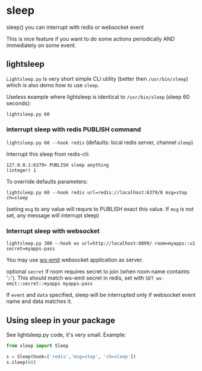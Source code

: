 # sleep
sleep() you can interrupt with redis or websocket event

This is nice feature if you want to do some actions periodically AND immediately on some event.

## lightsleep 
`Lightsleep.py` is very short simple CLI utility (better then `/usr/bin/sleep`) which is also demo how to use `sleep`.

Useless example where lightsleep is identical to `/usr/bin/sleep` (sleep 60 seconds):
~~~
lightsleep.py 60
~~~

### interrupt sleep with redis PUBLISH command

`lightsleep.py 60 --hook redis` (defaults: local redis server, channel `sleep`)

Interrupt this sleep from redis-cli:
~~~
127.0.0.1:6379> PUBLISH sleep anything
(integer) 1
~~~

To override defaults parameters: 
~~~
lightsleep.py 60 --hook redis url=redis://localhost:6379/0 msg=stop ch=sleep
~~~
(seting `msg` to any value will requre to PUBLISH exact this value. If `msg` is not set, any message will interrupt sleep)

### Interrupt sleep with websocket 
~~~
lightsleep.py 300 --hook ws url=http://localhost:8899/ room=myapps::u1 secret=myapps-pass
~~~

You may use [ws-emit](https://github.com/yaroslaff/ws-emit) websocket application as server.

optional `secret` if room requires secret to join (when room name containts '::'). This should match ws-emit secret in redis, set with `SET ws-emit::secret::myapps myapps-pass`

If `event` and `data` specified, sleep will be interrupted only if websocket event name and data matches it.

## Using sleep in your package
See lightsleep.py code, it's very small. Example:

~~~python
from sleep import Sleep

s = Sleep(hook=['redis','msg=stop', 'ch=sleep'])
s.sleep(60)
~~~
